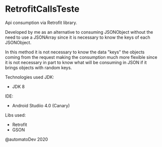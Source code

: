 # RetrofitCallsTeste

Api consumption via Retrofit library.

Developed by me as an alternative to consuming JSONObject without the need to use a JSONArray since it is necessary to know the keys of each JSONObject.

In this method it is not necessary to know the data "keys" the objects coming from the request making the consumption much more flexible since it is not necessary in part to know what will be consuming in JSON if it brings objects with random keys.

Technologies used
JDK:
* JDK 8

IDE:
* Android Studiio 4.0 (Canary)

Libs used:
* Retrofit
* GSON

@automatoDev
2020
